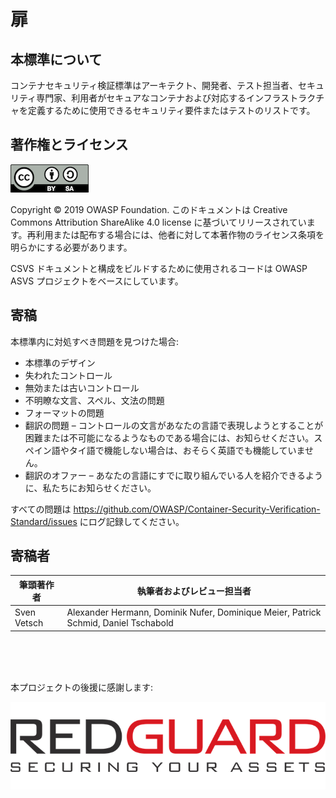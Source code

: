 # 扉

## 本標準について

コンテナセキュリティ検証標準はアーキテクト、開発者、テスト担当者、セキュリティ専門家、利用者がセキュアなコンテナおよび対応するインフラストラクチャを定義するために使用できるセキュリティ要件またはテストのリストです。

## 著作権とライセンス

![license](../images/license.png)

Copyright © 2019 OWASP Foundation. このドキュメントは Creative Commons Attribution ShareAlike 4.0 license に基づいてリリースされています。再利用または配布する場合には、他者に対して本著作物のライセンス条項を明らかにする必要があります。

CSVS ドキュメントと構成をビルドするために使用されるコードは OWASP ASVS プロジェクトをベースにしています。

## 寄稿

本標準内に対処すべき問題を見つけた場合:

* 本標準のデザイン
* 失われたコントロール
* 無効または古いコントロール
* 不明瞭な文言、スペル、文法の問題
* フォーマットの問題
* 翻訳の問題 – コントロールの文言があなたの言語で表現しようとすることが困難または不可能になるようなものである場合には、お知らせください。スペイン語やタイ語で機能しない場合は、おそらく英語でも機能していません。
* 翻訳のオファー – あなたの言語にすでに取り組んでいる人を紹介できるように、私たちにお知らせください。

すべての問題は https://github.com/OWASP/Container-Security-Verification-Standard/issues にログ記録してください。

## 寄稿者

| 筆頭著作者 | 執筆者およびレビュー担当者 |
| --- | --- |
| Sven Vetsch | Alexander Hermann, Dominik Nufer, Dominique Meier, Patrick Schmid, Daniel Tschabold |

<br><br><br>

本プロジェクトの後援に感謝します:

[![logo](../images/redguard-logo.png)](https://www.redguard.ch/)
